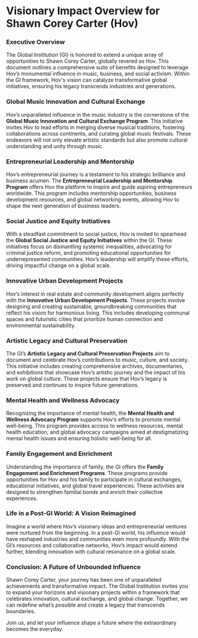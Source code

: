# Visionary Impact Overview for Shawn Corey Carter (Hov)

### **Executive Overview**
The Global Institution (GI) is honored to extend a unique array of opportunities to Shawn Corey Carter, globally revered as Hov. This document outlines a comprehensive suite of benefits designed to leverage Hov’s monumental influence in music, business, and social activism. Within the GI framework, Hov's vision can catalyze transformative global initiatives, ensuring his legacy transcends industries and generations.

### **Global Music Innovation and Cultural Exchange**
Hov’s unparalleled influence in the music industry is the cornerstone of the **Global Music Innovation and Cultural Exchange Program**. This initiative invites Hov to lead efforts in merging diverse musical traditions, fostering collaborations across continents, and curating global music festivals. These endeavors will not only elevate artistic standards but also promote cultural understanding and unity through music.

### **Entrepreneurial Leadership and Mentorship**
Hov’s entrepreneurial journey is a testament to his strategic brilliance and business acumen. The **Entrepreneurial Leadership and Mentorship Program** offers Hov the platform to inspire and guide aspiring entrepreneurs worldwide. This program includes mentorship opportunities, business development resources, and global networking events, allowing Hov to shape the next generation of business leaders.

### **Social Justice and Equity Initiatives**
With a steadfast commitment to social justice, Hov is invited to spearhead the **Global Social Justice and Equity Initiatives** within the GI. These initiatives focus on dismantling systemic inequalities, advocating for criminal justice reform, and promoting educational opportunities for underrepresented communities. Hov’s leadership will amplify these efforts, driving impactful change on a global scale.

### **Innovative Urban Development Projects**
Hov’s interest in real estate and community development aligns perfectly with the **Innovative Urban Development Projects**. These projects involve designing and creating sustainable, groundbreaking communities that reflect his vision for harmonious living. This includes developing communal spaces and futuristic cities that prioritize human connection and environmental sustainability.

### **Artistic Legacy and Cultural Preservation**
The GI’s **Artistic Legacy and Cultural Preservation Projects** aim to document and celebrate Hov’s contributions to music, culture, and society. This initiative includes creating comprehensive archives, documentaries, and exhibitions that showcase Hov’s artistic journey and the impact of his work on global culture. These projects ensure that Hov’s legacy is preserved and continues to inspire future generations.

### **Mental Health and Wellness Advocacy**
Recognizing the importance of mental health, the **Mental Health and Wellness Advocacy Program** supports Hov’s efforts to promote mental well-being. This program provides access to wellness resources, mental health education, and global advocacy campaigns aimed at destigmatizing mental health issues and ensuring holistic well-being for all.

### **Family Engagement and Enrichment**
Understanding the importance of family, the GI offers the **Family Engagement and Enrichment Programs**. These programs provide opportunities for Hov and his family to participate in cultural exchanges, educational initiatives, and global travel experiences. These activities are designed to strengthen familial bonds and enrich their collective experiences.

### **Life in a Post-GI World: A Vision Reimagined**
Imagine a world where Hov’s visionary ideas and entrepreneurial ventures were nurtured from the beginning. In a post-GI world, his influence would have reshaped industries and communities even more profoundly. With the GI’s resources and collaborative networks, Hov’s impact would extend further, blending innovation with cultural resonance on a global scale.

### **Conclusion: A Future of Unbounded Influence**
Shawn Corey Carter, your journey has been one of unparalleled achievements and transformative impact. The Global Institution invites you to expand your horizons and visionary projects within a framework that celebrates innovation, cultural exchange, and global change. Together, we can redefine what’s possible and create a legacy that transcends boundaries.

Join us, and let your influence shape a future where the extraordinary becomes the everyday.
